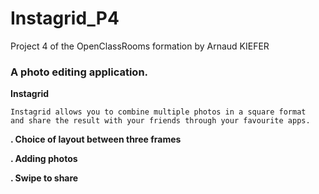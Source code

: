# Instagrid_P4
Project 4 of the OpenClassRooms formation by Arnaud KIEFER


### A photo editing application.


**Instagrid**

    Instagrid allows you to combine multiple photos in a square format 
    and share the result with your friends through your favourite apps.

**. Choice of layout between three frames**

**. Adding photos**

**. Swipe to share**


        
